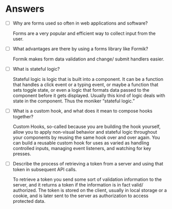 # Answers

- [ ] Why are forms used so often in web applications and software?

    Forms are a very popular and efficient way to collect input from the user.

- [ ] What advantages are there by using a forms library like Formik?

    Formik makes form data validation and change/ submit handlers easier.

- [ ] What is stateful logic?

    Stateful logic is logic that is built into a component. It can be a function that handles a click event or a typing event, or maybe a function that sets toggle state, or even a logic that formats data passed to the component before it gets displayed. Usually this kind of logic deals with state in the component. Thus the moniker “stateful logic.”

- [ ] What is a custom hook, and what does it mean to compose hooks together?

    Custom Hooks, so-called because you are building the hook yourself, allow you to apply non-visual behavior and stateful logic throughout your components by reusing the same hook over and over again. You can build a reusable custom hook for uses as varied as handling controlled inputs, managing event listeners, and watching for key presses.

- [ ] Describe the process of retrieving a token from a server and using that token in subsequent API calls.

    To retrieve a token you send some sort of validation information to the server, and it returns a token if the information is in fact valid/ authorized.  The token is stored on the client, usually in local storage or a cookie, and is later sent to the server as authorization to access protected data.

